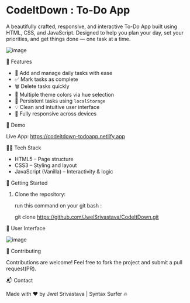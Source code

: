 # CodeItDown : To-Do App

A beautifully crafted, responsive, and interactive To-Do App built using HTML, CSS, and JavaScript.  Designed to help you plan your day, set your priorities, and get things done — one task at a time.

![image](https://github.com/user-attachments/assets/8ff11c2e-bf25-488a-82fa-d77fb1b5a560)


📌 Features

- 📝 Add and manage daily tasks with ease
- ✅ Mark tasks as complete
- 🗑️ Delete tasks quickly
- 🎨 Multiple theme colors via hue selection
- 💾 Persistent tasks using `localStorage`
- 💡 Clean and intuitive user interface
- 📱 Fully responsive across devices

🚀 Demo


Live App: https://codeitdown-todoapp.netlify.app

🧑‍💻 Tech Stack

- HTML5 – Page structure
- CSS3 – Styling and layout
- JavaScript (Vanilla) – Interactivity & logic

🚀 Getting Started

1. Clone the repository:

     run this command on your git bash :

     git clone https://github.com/JwelSrivastava/CodeItDown.git


📸 User Interface

![image](https://github.com/user-attachments/assets/f9d9ee35-3c00-4cd0-99e2-c907d32bc3fb)

🤝 Contributing


Contributions are welcome!
Feel free to fork the project and submit a pull request(PR).

📬 Contact


Made with ❤️ by Jwel Srivastava | Syntax Surfer 🔥





